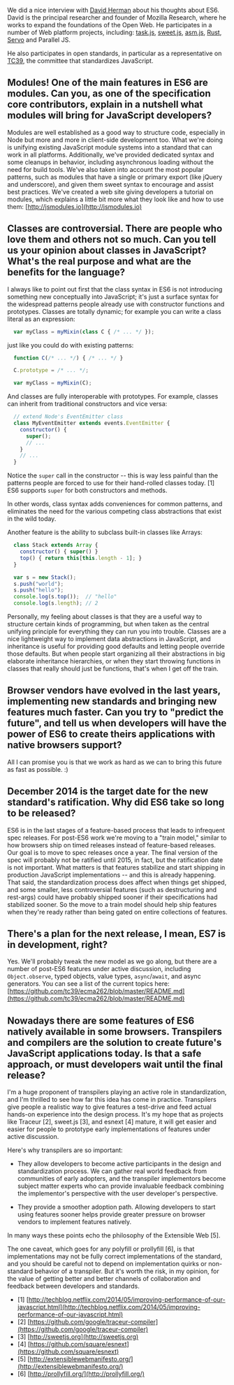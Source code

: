 <!--
layout: post
title: ES6 interview with David Herman
date: 2014-07-04T01:08:30.242Z
comments: true
published: true
keywords: ES6
description: Interview with David Herman about ES6
categories: ES6, Interview
authorName: Jaydson
authorLink: http://twitter.com/jaydson
authorDescription: JavaScript enthusiast - FrontEnd Engineer at Terra Networks - BrazilJS and RSJS curator
authorPicture: https://pbs.twimg.com/profile_images/453720347620032512/UM2nE21c_400x400.jpeg
-->
We did a nice interview with [David Herman](https://twitter.com/littlecalculist) about his thoughts about ES6.
David is the principal researcher and founder of Mozilla Research, where he works to expand the foundations of the Open Web. He participates in a number of Web platform projects, including: [task.js](http://taskjs.org/), [sweet.js](http://sweetjs.org/), [asm.js](http://asmjs.org/), [Rust](http://www.rust-lang.org/), [Servo](https://github.com/mozilla/servo/) and Parallel JS.
<!--more-->
He also participates in open standards, in particular as a representative on [TC39](http://www.ecma-international.org/memento/TC39.htm), the committee that standardizes JavaScript.

## Modules! One of the main features in ES6 are modules. Can you, as one of the specification core contributors, explain in a nutshell what modules will bring for JavaScript developers?
Modules are well established as a good way to structure code, especially in Node but more and more in client-side development too.
What we're doing is unifying existing JavaScript module systems into a standard that can work in all platforms.  Additionally, we've provided dedicated syntax and some cleanups in behavior, including asynchronous loading without the need for build tools.
We've also taken into account the most popular patterns, such as modules that have a single or primary export (like jQuery and underscore), and given them sweet syntax to encourage and assist best practices.
We've created a web site giving developers a tutorial on modules, which explains a little bit more what they look like and how to use them:
[http://jsmodules.io](http://jsmodules.io)

## Classes are controversial. There are people who love them and others not so much. Can you tell us your opinion about classes in JavaScript? What's the real purpose and what are the benefits for the language?
I always like to point out first that the class syntax in ES6 is not introducing something new conceptually into JavaScript; it's just a surface syntax for the widespread patterns people already use with constructor functions and prototypes.
Classes are totally dynamic; for example you can write a class literal as an expression:
```javascript
  var myClass = myMixin(class C { /* ... */ });
```

just like you could do with existing patterns:
```javascript
  function C(/* ... */) { /* ... */ }

  C.prototype = /* ... */;

  var myClass = myMixin(C);
```

And classes are fully interoperable with prototypes. For example, classes can inherit from traditional constructors and vice versa:
```javascript
  // extend Node's EventEmitter class
  class MyEventEmitter extends events.EventEmitter {
    constructor() {
      super();
      // ...
    }
    // ...
  }
```

Notice the `super` call in the constructor -- this is way less painful than the patterns people are forced to use for their hand-rolled classes today. [1] ES6 supports `super` for both constructors and methods.

In other words, class syntax adds conveniences for common patterns, and eliminates the need for the various competing class abstractions that exist in the wild today.

Another feature is the ability to subclass built-in classes like Arrays:
```javascript
  class Stack extends Array {
    constructor() { super() }
    top() { return this[this.length - 1]; }
  }

  var s = new Stack();
  s.push("world");
  s.push("hello");
  console.log(s.top());  // "hello"
  console.log(s.length); // 2
```

Personally, my feeling about classes is that they are a useful way to structure certain kinds of programming, but when taken as the central unifying principle for everything they can run you into trouble.
Classes are a nice lightweight way to implement data abstractions in JavaScript, and inheritance is useful for providing good defaults and letting people override those defaults.
But when people start organizing all their abstractions in big elaborate inheritance hierarchies, or when they start throwing functions in classes that really should just be functions, that's when I get off the train.

## Browser vendors have evolved in the last years, implementing new standards and bringing new features much faster. Can you try to "predict the future", and tell us when developers will have the power of ES6 to create theirs applications with native browsers support?
All I can promise you is that we work as hard as we can to bring this future as fast as possible. :)

## December 2014 is the target date for the new standard's ratification. Why did ES6 take so long to be released?
ES6 is in the last stages of a feature-based process that leads to infrequent spec releases.
For post-ES6 work we're moving to a "train model," similar to how browsers ship on timed releases instead of feature-based releases.
Our goal is to move to spec releases once a year. The final version of the spec will probably not be ratified until 2015, in fact, but the ratification date is not important.
What matters is that features stabilize and start shipping in production JavaScript implementations -- and this is already happening.
That said, the standardization process does affect when things get shipped, and some smaller, less controversial features (such as destructuring and rest-args) could have probably shipped sooner if their specifications had stabilized sooner.
So the move to a train model should help ship features when they're ready rather than being gated on entire collections of features.

## There's a plan for the next release, I mean, ES7 is in development, right?
Yes. We'll probably tweak the new model as we go along, but there are a number of post-ES6 features under active discussion, including `Object.observe`, typed objects, value types, `async`/`await`, and async generators.
You can see a list of the current topics here:
[https://github.com/tc39/ecma262/blob/master/README.md](https://github.com/tc39/ecma262/blob/master/README.md)

## Nowadays there are some features of ES6 natively available in some browsers. Transpilers and compilers are the solution to create future's JavaScript applications today. Is that a safe approach, or must developers wait until the final release?
I'm a huge proponent of transpilers playing an active role in standardization, and I'm thrilled to see how far this idea has come in practice.
Transpilers give people a realistic way to give features a test-drive and feed actual hands-on experience into the design process.
It's my hope that as projects like Traceur [2], sweet.js [3], and esnext [4] mature, it will get easier and easier for people to prototype early implementations of features under active discussion.

Here's why transpilers are so important:
- They allow developers to become active participants in the design and standardization process. We can gather real world feedback from communities of early adopters, and the transpiler implementors become subject matter experts who can provide invaluable feedback combining the implementor's perspective with the user developer's perspective.

- They provide a smoother adoption path. Allowing developers to start using features sooner helps provide greater pressure on browser vendors to implement features natively.

In many ways these points echo the philosophy of the Extensible Web [5].

The one caveat, which goes for any polyfill or prollyfill [6], is that implementations may not be fully correct implementations of the standard, and you should be careful not to depend on implementation quirks or non-standard behavior of a transpiler. But it's worth the risk, in my opinion, for the value of getting better and better channels of collaboration and feedback between developers and standards.

- [1] [http://techblog.netflix.com/2014/05/improving-performance-of-our-javascript.html](http://techblog.netflix.com/2014/05/improving-performance-of-our-javascript.html)
- [2] [https://github.com/google/traceur-compiler](https://github.com/google/traceur-compiler)
- [3] [http://sweetjs.org](http://sweetjs.org)
- [4] [https://github.com/square/esnext](https://github.com/square/esnext)
- [5] [http://extensiblewebmanifesto.org/](http://extensiblewebmanifesto.org/)
- [6] [http://prollyfill.org/](http://prollyfill.org/)

